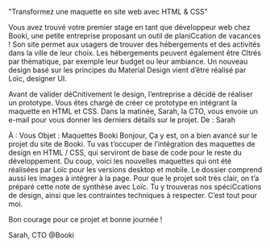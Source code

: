 "Transformez une maquette en site web
avec HTML & CSS"


Vous avez trouvé votre premier stage en tant que développeur web chez Booki, une petite
entreprise proposant un outil de planiCcation de vacances ! Son site permet aux usagers de
trouver des hébergements et des activités dans la ville de leur choix. Les hébergements
peuvent également être Cltrés par thématique, par exemple leur budget ou leur ambiance.
Un nouveau design basé sur les principes du Material Design vient d’être réalisé par Loïc,
designer UI.

Avant de valider déCnitivement le design, l’entreprise a décidé de réaliser un prototype. Vous
êtes chargé de créer ce prototype en intégrant la maquette en HTML et CSS.
Dans la matinée, Sarah, la CTO, vous envoie un e-mail pour vous donner les derniers détails sur
le projet.
De : Sarah

À : Vous
Objet : Maquettes Booki
Bonjour,
Ça y est, on a bien avancé sur le projet du site de Booki. Tu vas t’occuper de l’intégration des
maquettes de design en HTML / CSS, qui serviront de base de code pour le reste du
développement. Du coup, voici les nouvelles maquettes qui ont été réalisées par Loïc pour
les versions desktop et mobile. Le dossier comprend aussi les images à intégrer à la page.
Pour que le projet soit très clair, on t’a préparé cette note de synthèse avec Loïc. Tu y
trouveras nos spéciCcations de design, ainsi que les contraintes techniques à respecter.
C’est tout pour moi. 

Bon courage pour ce projet et bonne journée !

Sarah, CTO @Booki